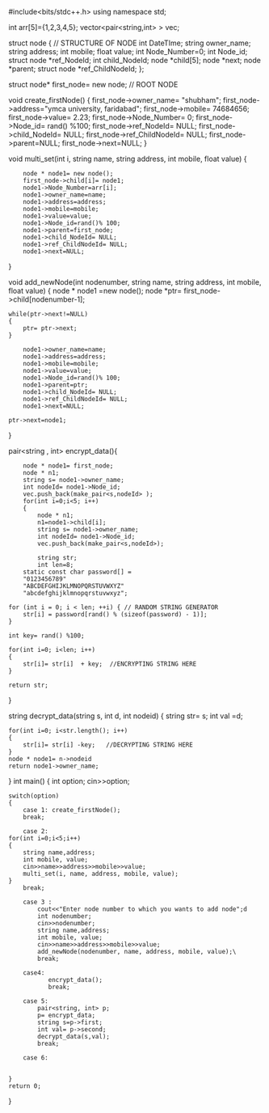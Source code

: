 #include<bits/stdc++.h>
using namespace std;

int arr[5]={1,2,3,4,5};
vector<pair<string,int> > vec;


struct node { // STRUCTURE OF NODE
int DateTIme;
string owner_name;
string address;
int mobile;
float value;
int Node_Number=0;
int Node_id;
struct node *ref_NodeId;
int  child_NodeId;
node *child[5];
node *next;
node *parent;
struct node *ref_ChildNodeId;
};

struct node* first_node= new node;   // ROOT NODE

void create_firstNode()
{
    first_node->owner_name= "shubham";
    first_node->address="ymca university, faridabad";
    first_node->mobile= 74684656;
    first_node->value= 2.23;
    first_node->Node_Number= 0;
    first_node->Node_id= rand() %100;
    first_node->ref_NodeId= NULL;
    first_node->child_NodeId= NULL;
    first_node->ref_ChildNodeId= NULL;
    first_node->parent=NULL;
    first_node->next=NULL;
}

void multi_set(int i, string name, string address, int mobile, float value)
{

        node * node1= new node();
        first_node->child[i]= node1;
        node1->Node_Number=arr[i];
        node1->owner_name=name;
        node1->address=address;
        node1->mobile=mobile;
        node1->value=value;
        node1->Node_id=rand()% 100;
        node1->parent=first_node;
        node1->child_NodeId= NULL;
        node1->ref_ChildNodeId= NULL;
        node1->next=NULL;
}


void add_newNode(int nodenumber, string name, string address, int mobile, float value)
{
    node * node1 =new node();
    node *ptr= first_node->child[nodenumber-1];

    while(ptr->next!=NULL)
    {
        ptr= ptr->next;
    }

        node1->owner_name=name;
        node1->address=address;
        node1->mobile=mobile;
        node1->value=value;
        node1->Node_id=rand()% 100;
        node1->parent=ptr;
        node1->child_NodeId= NULL;
        node1->ref_ChildNodeId= NULL;
        node1->next=NULL;

    ptr->next=node1;

}


pair<string , int> encrypt_data(){

        node * node1= first_node;
        node * n1;
        string s= node1->owner_name;
        int nodeId= node1->Node_id;
        vec.push_back(make_pair<s,nodeId> );
        for(int i=0;i<5; i++)
        {
            node * n1;
            n1=node1->child[i];
            string s= node1->owner_name;
            int nodeId= node1->Node_id;
            vec.push_back(make_pair<s,nodeId>);

            string str;
            int len=8;
        static const char password[] =
        "0123456789"
        "ABCDEFGHIJKLMNOPQRSTUVWXYZ"
        "abcdefghijklmnopqrstuvwxyz";

    for (int i = 0; i < len; ++i) { // RANDOM STRING GENERATOR
        str[i] = password[rand() % (sizeof(password) - 1)];
    }

    int key= rand() %100;

    for(int i=0; i<len; i++)
    {
        str[i]= str[i]  + key;  //ENCRYPTING STRING HERE
    }

    return str;

}

string decrypt_data(string s, int d, int nodeid)
{
    string str= s;
    int val =d;

    for(int i=0; i<str.length(); i++)
    {
        str[i]= str[i] -key;   //DECRYPTING STRING HERE
    }
    node * node1= n->nodeid 
    return node1->owner_name;
}
int main()
{
    int option;
    cin>>option;

    switch(option)
    {
        case 1: create_firstNode();
        break;

        case 2:
    for(int i=0;i<5;i++)
    {
        string name,address;
        int mobile, value;
        cin>>name>>address>>mobile>>value;
        multi_set(i, name, address, mobile, value);
    }
        break;

        case 3 :
            cout<<"Enter node number to which you wants to add node";d
            int nodenumber;
            cin>>nodenumber;
            string name,address;
            int mobile, value;
            cin>>name>>address>>mobile>>value;
            add_newNode(nodenumber, name, address, mobile, value);\
            break;

        case4:
               encrypt_data();
               break;

        case 5:
            pair<string, int> p;
            p= encrypt_data;
            string s=p->first;
            int val= p->second;
            decrypt_data(s,val);
            break;

        case 6:


    }
    return 0;
}
